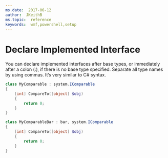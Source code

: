 ```yaml
---
ms.date:  2017-06-12
author:  JKeithB
ms.topic:  reference
keywords:  wmf,powershell,setup
---
```


# Declare Implemented Interface

You can declare implemented interfaces after base types, or immediately after a colon (:), if there is no base type specified. Separate all type names by using commas. It’s very similar to C# syntax.

```PowerShell
class MyComparable : system.IComparable
{
	[int] CompareTo([object] $obj)
	{
		return 0;
	}
}

class MyComparableBar : bar, system.IComparable
{
	[int] CompareTo([object] $obj)
	{
		return 0;
	}
}
```

